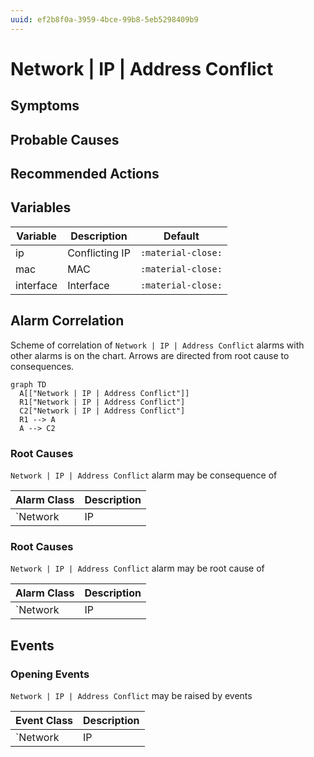```yaml
---
uuid: ef2b8f0a-3959-4bce-99b8-5eb5298409b9
---
```

# Network | IP | Address Conflict

## Symptoms

## Probable Causes

## Recommended Actions

## Variables

Variable | Description | Default
--- | --- | ---
ip | Conflicting IP | `:material-close:`
mac | MAC | `:material-close:`
interface | Interface | `:material-close:`

## Alarm Correlation

Scheme of correlation of `Network | IP | Address Conflict` alarms with other alarms is on the chart. 
Arrows are directed from root cause to consequences.

```mermaid
graph TD
  A[["Network | IP | Address Conflict"]]
  R1["Network | IP | Address Conflict"]
  C2["Network | IP | Address Conflict"]
  R1 --> A
  A --> C2
```

### Root Causes
`Network | IP | Address Conflict` alarm may be consequence of

Alarm Class | Description
--- | ---
`Network | IP | Address Conflict` | Address Conflict

### Root Causes
`Network | IP | Address Conflict` alarm may be root cause of

Alarm Class | Description
--- | ---
`Network | IP | Address Conflict` | Address Conflict

## Events

### Opening Events
`Network | IP | Address Conflict` may be raised by events

Event Class | Description
--- | ---
`Network | IP | Address Conflict` | dispose
